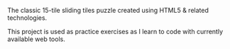 The classic 15-tile sliding tiles puzzle created using HTML5 & related technologies.

This project is used as practice exercises as I learn to code with currently available web tools.
